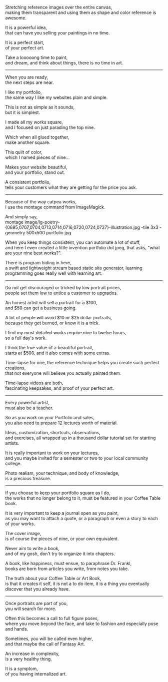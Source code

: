 Stretching reference images over the entire canvas,\
making them transparent and using them as shape and color reference is awesome.

It is a powerful idea,\
that can have you selling your paintings in no time.

It is a perfect start,\
of your perfect art.

Take a looooong time to paint,\
and dream, and think about things, there is no time in art.

---

When you are ready,\
the next steps are near.

I like my portfolio,\
the same way I like my websites plain and simple.

This is not as simple as it sounds,\
but it is simplest.

I made all my works square,\
and I focused on just parading the top nine.

Which when all glued together,\
make another square.

This quilt of color,\
which I named pieces of nine...

Makes your website beautiful,\
and your portfolio, stand out.

A consistent portfolio,\
tells your customers what they are getting for the price you ask.

---

Because of the way catpea works,\
I use the montage command from ImageMagick.

And simply say,\
montage image/lg-poetry-{0695,0707,0704,0713,0714,0716,0720,0724,0727}-illustration.jpg -tile 3x3 -geometry 500x500 portfolio.jpg

When you keep things consistent, you can automate a lot of stuff,\
and here I even created a little invention portfolio dot jpeg, that asks, "what are your nine best works?".

There is program hiding in here,\
a swift and lightweight stream based static site generator, learning programming goes really well with learning art.

---

Do not get discouraged or tricked by low portrait prices,\
people set them low to entice a customer to upgrades.

An honest artist will sell a portrait for a $100,\
and $50 can get a business going.

A lot of people will avoid $10 or $25 dollar portraits,\
because they get burned, or know it is a trick.

I find my most detailed works require nine to twelve hours,\
so a full day's work.

I think the true value of a beautiful portrait,\
starts at $500, and it also comes with some extras.

Time-lapse for one, the reference technique helps you create such perfect creations,\
that not everyone will believe you actually painted them.

Time-lapse videos are both,\
fascinating keepsakes, and proof of your perfect art.

---

Every powerful artist,\
must also be a teacher.

So as you work on your Portfolio and sales,\
you also need to prepare 12 lectures worth of material.

Ideas, customization, shortcuts, observations,\
and exercises, all wrapped up in a thousand dollar tutorial set for starting artists.

It is really important to work on your lectures,\
and you maybe invited for a semester or two to your local community college.

Photo realism, your technique, and body of knowledge,\
is a precious treasure.

---

If you choose to keep your portfolio square as I do,\
the works that no longer belong to it, must be featured in your Coffee Table book.

It is very important to keep a journal open as you paint,\
as you may want to attach a quote, or a paragraph or even a story to each of your works.

The cover image,\
is of course the pieces of nine, or your own equivalent.

Never aim to write a book,\
and of my gosh, don't try to organize it into chapters.

A book, like happiness, must ensue, to paraphrase Dr. Frankl,\
books are born from articles you write, from notes you take.

The truth about your Coffee Table or Art Book,\
is that it creates it self, it is not a to do item, it is a thing you eventually discover that you already have.

---

Once portraits are part of you,\
you will search for more.

Often this becomes a call to full figure poses,\
where you move beyond the face, and take to fashion and especially pose and hands.

Sometimes, you will be called even higher,\
and that maybe the call of Fantasy Art.

An increase in complexity,\
is a very healthy thing.

It is a symptom,\
of you having internalized art.
